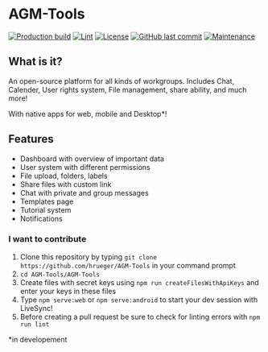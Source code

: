 # AGM-Tools

[![Production build](https://github.com/hrueger/AGM-Tools/workflows/Build/badge.svg)](https://github.com/hrueger/AGM-Tools/actions)
[![Lint](https://github.com/hrueger/AGM-Tools/workflows/Lint/badge.svg)](https://github.com/hrueger/AGM-Tools/actions)
[![License](https://img.shields.io/badge/License-MIT-blue)](./LICENSE.md)
[![GitHub last commit](https://img.shields.io/github/last-commit/hrueger/AGM-Tools?color=brightgreen)](https://github.com/hrueger/AGM-Tools/commits)
[![Maintenance](https://img.shields.io/maintenance/yes/2019)](https://github.com/hrueger/AGM-Tools/commits)


## What is it?
An open-source platform for all kinds of workgroups. Includes Chat, Calender, User rights system, File management, share ability, and much more!

With native apps for web, mobile and Desktop*!

## Features
* Dashboard with overview of important data
* User system with different permissions
* File upload, folders, labels
* Share files with custom link
* Chat with private and group messages
* Templates page
* Tutorial system
* Notifications

### I want to contribute
1. Clone this repository by typing `git clone https://github.com/hrueger/AGM-Tools` in your command prompt
2. `cd AGM-Tools/AGM-Tools`
3. Create files with secret keys using `npm run createFilesWithApiKeys` and enter your keys in these files
4. Type `npm serve:web` or `npm serve:android` to start your dev session with LiveSync!
5. Before creating a pull request be sure to check for linting errors with `npm run lint`

*in developement